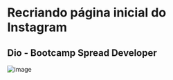 # Recriando página inicial do Instagram
## Dio - Bootcamp Spread Developer 

![image](https://user-images.githubusercontent.com/58665788/168488271-4a32905f-c795-4eee-bc11-db0d8b163a92.png)

